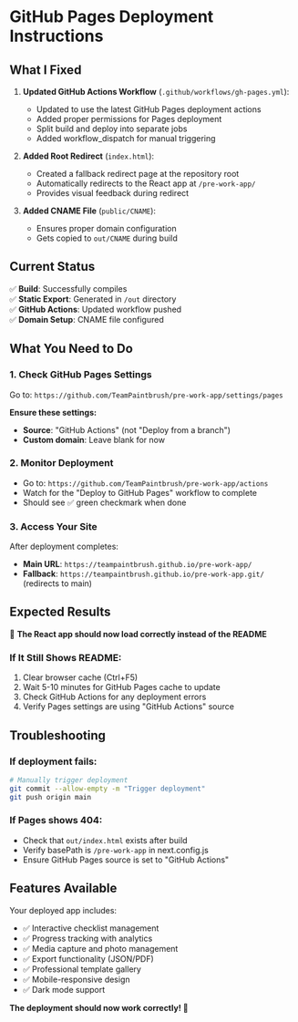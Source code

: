 # GitHub Pages Deployment Instructions

## What I Fixed

1. **Updated GitHub Actions Workflow** (`.github/workflows/gh-pages.yml`):
   - Updated to use the latest GitHub Pages deployment actions
   - Added proper permissions for Pages deployment
   - Split build and deploy into separate jobs
   - Added workflow_dispatch for manual triggering

2. **Added Root Redirect** (`index.html`):
   - Created a fallback redirect page at the repository root
   - Automatically redirects to the React app at `/pre-work-app/`
   - Provides visual feedback during redirect

3. **Added CNAME File** (`public/CNAME`):
   - Ensures proper domain configuration
   - Gets copied to `out/CNAME` during build

## Current Status

✅ **Build**: Successfully compiles  
✅ **Static Export**: Generated in `/out` directory  
✅ **GitHub Actions**: Updated workflow pushed  
✅ **Domain Setup**: CNAME file configured  

## What You Need to Do

### 1. Check GitHub Pages Settings
Go to: `https://github.com/TeamPaintbrush/pre-work-app/settings/pages`

**Ensure these settings:**
- **Source**: "GitHub Actions" (not "Deploy from a branch")
- **Custom domain**: Leave blank for now

### 2. Monitor Deployment
- Go to: `https://github.com/TeamPaintbrush/pre-work-app/actions`
- Watch for the "Deploy to GitHub Pages" workflow to complete
- Should see ✅ green checkmark when done

### 3. Access Your Site
After deployment completes:
- **Main URL**: `https://teampaintbrush.github.io/pre-work-app/`
- **Fallback**: `https://teampaintbrush.github.io/pre-work-app.git/` (redirects to main)

## Expected Results

🎯 **The React app should now load correctly instead of the README**

### If It Still Shows README:
1. Clear browser cache (Ctrl+F5)
2. Wait 5-10 minutes for GitHub Pages cache to update
3. Check GitHub Actions for any deployment errors
4. Verify Pages settings are using "GitHub Actions" source

## Troubleshooting

### If deployment fails:
```bash
# Manually trigger deployment
git commit --allow-empty -m "Trigger deployment"
git push origin main
```

### If Pages shows 404:
- Check that `out/index.html` exists after build
- Verify basePath is `/pre-work-app` in next.config.js
- Ensure GitHub Pages source is set to "GitHub Actions"

## Features Available

Your deployed app includes:
- ✅ Interactive checklist management
- ✅ Progress tracking with analytics
- ✅ Media capture and photo management  
- ✅ Export functionality (JSON/PDF)
- ✅ Professional template gallery
- ✅ Mobile-responsive design
- ✅ Dark mode support

**The deployment should now work correctly! 🚀**
